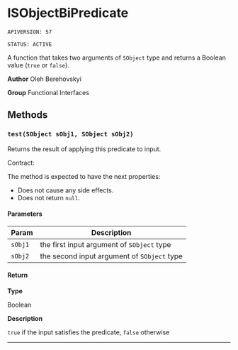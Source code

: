 # ISObjectBiPredicate

`APIVERSION: 57`

`STATUS: ACTIVE`

A function that takes two arguments of `SObject` type and returns a Boolean value (`true` or `false`).


**Author** Oleh Berehovskyi


**Group** Functional Interfaces

## Methods
### `test(SObject sObj1, SObject sObj2)`

Returns the result of applying this predicate to input. <p>Contract:</p> The method is expected to have the next properties: <ul>     <li>Does not cause any side effects.</li>     <li>Does not return `null`.</li> </ul>

#### Parameters
|Param|Description|
|---|---|
|`sObj1`|the first input argument of `SObject` type|
|`sObj2`|the second input argument of `SObject` type|

#### Return

**Type**

Boolean

**Description**

`true` if the input satisfies the predicate, `false` otherwise

---
